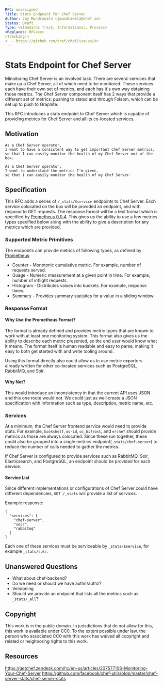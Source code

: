 ```yaml
---
RFC: unassigned
Title: Stats Endpoint for Chef Server
Author: Jay Mundrawala <jmundrawala@chef.io>
Status: Draft
Type: <Standards Track, Informational, Process>
<Replaces: RFCxxx>
<Tracking:>
<  - https://github.com/chef/chef/issues/X>
---
```


# Stats Endpoint for Chef Server

Minoitoring Chef Server is an involved task. There are several services that make
up a Chef Server, all of which need to be monitored. These services each have their
own set of metrics, and each has it's own way obtaining those metrics. The Chef Server
component itself has 2 ways that provide a different set of metrics: pushing to statsd 
and through Folsom, which can be set up to push to Graphite.

This RFC introduces a stats endpoint to Chef Server which is capable of providing metrics
for Chef Server and all its co-located services.


## Motivation

    As a Chef Server operator,
    I want to have a consistent way to get important Chef Server metrics,
    so that I can easily monitor the health of my Chef Server out of the box.

    As a Chef Server operator,
    I want to understand the metrics I'm given,
    so that I can easily monitor the health of my Chef Server.


## Specification

This RFC adds a series of `/_stats/$service` endpoints to Chef Server. Each service
colocated on the box will be provided an endpoint, and with respond to GET requests.
The response format will be a text format which is specified by 
[Prometheus 0.0.4](https://prometheus.io/docs/instrumenting/exposition_formats/#text-format-details).
This gives us the ability to use a few metrics types specified below along with the ability to give
a description for any metrics which are provided.

### Supported Metric Primitives
The endpoints can provide metrics of following types, as defined by [Prometheus](https://prometheus.io/docs/concepts/metric_types/):
- Counter - Monotonic cumulative metric. For example, number of requests served.
- Guage - Numeric measurement at a given point in time. For example, number of inflight requests.
- Histogram - Distributes values into buckets. For example, response times.
- Summary - Provides summary statistics for a value in a sliding window.

### Response Format
#### Why Use the Prometheus Format?
The format is already defined and provides metric types that are known to work with at least
one monitoring system. This format also gives us the ability to describe each metric presented,
so the end user would know what it means. The format itself is human readable and easy to parse,
making it easy to both get started with and write tooling around.

Using this format directly also could allow us to use metric exporters already written for other co-located
services such as PostgreSQL, RabbitMQ, and Solr.

#### Why Not?
This would introduce an inconsistency in that the current API uses JSON and this one route would not. We
could just as well create a JSON specification with information such as type, description, metric name, etc.


### Services
At a minimum, the Chef Server frontend service would need to provide stats. For example, `bookshelf`, `oc-id`,
`oc_bifrost`, and `erchef` should provide metrics as those are always colocated. Since these run together, these could also be grouped into a single metrics endpoint(`_stats/chef-server`) to reduce the number of calls needed to gather the metrics.

If Chef Server is configured to provide services such as RabbitMQ, Solr, Elasticsearch, and PostgreSQL, an
endpoint should be provided for each service.

#### Service List
Since different implementations or configurations of Chef Server could have different dependencies, 
`GET /_stats` will provide a list of services.

Example response:

```
{
  "services": [
    "chef-server",
    "solr",
    "rabbitmq"
  ]
}
```

Each one of these services must be serviceable by `_stats/$service`, for example `_stats/solr`.


## Unanswered Questions

- What about chef-backend?
- Do we need or should we have authn/authz?
- Versioning
- Should we provide an endpoint that lists all the metrics such as `_stats/_all`?

## Copyright

This work is in the public domain. In jurisdictions that do not allow for this,
this work is available under CC0. To the extent possible under law, the person
who associated CC0 with this work has waived all copyright and related or
neighboring rights to this work.

## Resources
https://getchef.zendesk.com/hc/en-us/articles/207577106-Monitoring-Your-Chef-Server
https://github.com/facebook/chef-utils/blob/master/chef-server-stats/chef-server-stats
